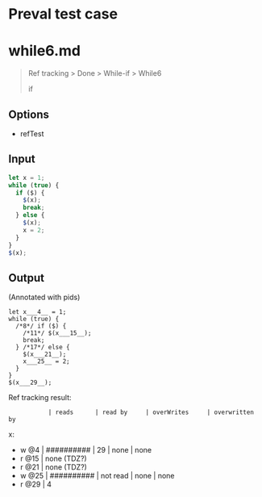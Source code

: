 # Preval test case

# while6.md

> Ref tracking > Done > While-if > While6
>
> if

## Options

- refTest

## Input

`````js filename=intro
let x = 1;
while (true) {
  if ($) {
    $(x);
    break;
  } else {
    $(x);
    x = 2;
  }
}
$(x);
`````

## Output

(Annotated with pids)

`````filename=intro
let x___4__ = 1;
while (true) {
  /*8*/ if ($) {
    /*11*/ $(x___15__);
    break;
  } /*17*/ else {
    $(x___21__);
    x___25__ = 2;
  }
}
$(x___29__);
`````

Ref tracking result:

               | reads      | read by     | overWrites     | overwritten by
x:
  - w @4       | ########## | 29          | none           | none
  - r @15      | none (TDZ?)
  - r @21      | none (TDZ?)
  - w @25      | ########## | not read    | none           | none
  - r @29      | 4
